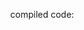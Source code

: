 <html>
    <head>
        <script type="text/javascript" src="https://rawgit.com/Microsoft/TypeScript/master/lib/typescriptServices.js"></script>
        <script type="text/javascript" src="https://unpkg.com/j-templates/jTemplates.js"></script>
        <script type="text/javascript" src="./scripts/docHelpers.js"></script>
        <link rel="stylesheet" href="./scripts/styles/vs.css">
        <script type="text/javascript" src="./scripts/highlight.pack.js"></script>
    </head>
    <body>
        <code class="typescript" id="hello-world-tsc">
        </code>
        compiled code:
        <code class="javascript" id="hello-world-js">
        </code>
        <div id="hello-world"></div>
        <script type="text/javascript">
            GetFile('./samples/helloWorld.ts', (code) => {
                var elem = document.getElementById("hello-world-tsc");
                elem.innerHTML = code;
                var js = ts.transpile(code, { target: 'es6' });
                var jsElem = document.getElementById("hello-world-js");
                jsElem.innerHTML = js;
                hljs.highlightBlock(elem);
                hljs.highlightBlock(jsElem);
                var script = document.createElement("script");
                script.type = "text/javascript";
                script.innerHTML = js;
                document.body.appendChild(script);
            });
        </script>
    </body>
</html>


